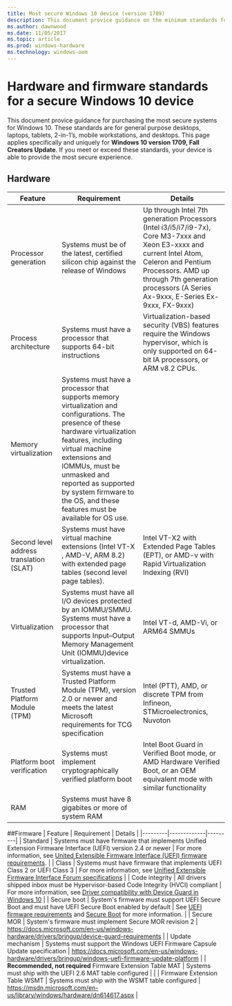 ```yaml
---
title: Most secure Windows 10 device (version 1709)
description: This document provice guidance on the minimum standards for purchasing the most secure systems for Windows 10. 
ms.author: dawnwood
ms.date: 11/05/2017
ms.topic: article
ms.prod: windows-hardware
ms.technology: windows-oem
---
```

# Hardware and firmware standards for a secure Windows 10 device
This document provice guidance for purchasing the most secure systems for Windows 10.  These standards are for general purpose desktops, laptops, tablets, 2-in-1’s, mobile workstations, and desktops. This page applies specifically and uniquely for **Windows 10 version 1709, Fall Creators Update**. If you meet or exceed these standards, your device is able to provide the most secure experience. 

## Hardware

| Feature | Requirement | Details |
|---------|-------------|---------|
| Processor generation | Systems must be of the latest, certified silicon chip against the release of Windows | Up through Intel 7th generation Processors (Intel i3/i5/i7/i9-7x), Core M3-7xxx and Xeon E3-xxxx and current Intel Atom, Celeron and Pentium Processors.   AMD up through 7th generation processors (A Series Ax-9xxx, E-Series Ex-9xxx, FX-9xxx)|
| Process architecture | Systems must have a processor that supports 64-bit instructions | Virtualization-based security (VBS) features require the Windows hypervisor, which is only supported on 64-bit IA processors, or ARM v8.2 CPUs. |
| Memory virtualization | Systems must have a processor that supports memory virtualization and configurations. The presence of these hardware virtualization features, including virtual machine extensions and IOMMUs, must be unmasked and reported as supported by system firmware to the OS, and these features must be available for OS use. |
| Second level address translation (SLAT) | Systems must have virtual machine extensions (Intel VT-X , AMD-V, ARM 8.2) with extended page tables (second level page tables). | Intel VT-X2 with Extended Page Tables (EPT), or AMD-v with Rapid Virtualization Indexing (RVI) | 
| Virtualization | Systems must have all I/O devices protected by an IOMMU/SMMU. Systems must have a processor that supports Input–Output Memory Management Unit (IOMMU)device virtualization. | Intel VT-d, AMD-Vi, or ARM64 SMMUs |
| Trusted Platform Module (TPM) | Systems must have a Trusted Platform Module (TPM), version 2.0 or newer and meets the latest Microsoft requirements for TCG specification | Intel (PTT), AMD, or discrete TPM from Infineon, STMicroelectronics, Nuvoton |
| Platform boot verification | Systems must implement cryptographically verified platform boot | Intel Boot Guard in Verified Boot mode, or AMD Hardware Verified Boot, or an OEM equivalent mode with similar functionality |
| RAM | Systems must have 8 gigabites or more of system RAM | |

##Firmware
| Feature | Requirement | Details |
|---------|-------------|---------|
| Standard | Systems must have firmware that implements Unified Extension Firmware Interface (UEFI) version 2.4 or newer | For more information, see [United Extensible Firmware Interface (UEFI) firmware requirements](OEM0UEFI.md). |
| Class | Systems must have firmware that implements UEFI Class 2 or UEFI Class 3 | For more information, see [Unified Extensible Firmware Interface Forum specifications](http://uefi.org/specifications) |
| Code integrity | All drivers shipped inbox must be Hypervisor-based Code Integrity (HVCI) compliant | For more information, see [Driver compatibility with Device Guard in Windows 10](https://blogs.msdn.microsoft.com/windows_hardware_certification/2015/05/22/driver-compatibility-with-device-guard-in-windows-10/) |
| Secure boot | System's firmware must support UEFI Secure Boot and must have UEFI Secure Boot enabled by default | See [UEFI firmware requirements](OEM-UEFI.md) and [Secure Boot](OEM-secure-boot.md) for more information. |
| Secure MOR | System's firmware must implement Secure MOR revision 2 | https://docs.microsoft.com/en-us/windows-hardware/drivers/bringup/device-guard-requirements |
| Update mechanism | Systems must support the Windows UEFI Firmware Capsule Update specification | https://docs.microsoft.com/en-us/windows-hardware/drivers/bringup/windows-uefi-firmware-update-platform |
| **Recommended, not required** Firmware Extension Table MAT | Systems must ship with the UEFI 2.6 MAT table configured | |
| Firmware Extension Table WSMT | Systems must ship with the WSMT table configured | https://msdn.microsoft.com/en-us/library/windows/hardware/dn614617.aspx |


 